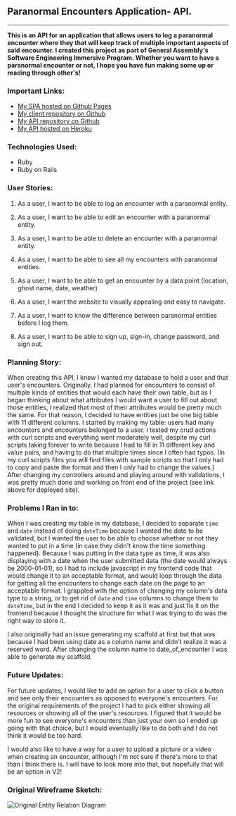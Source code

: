 ## **Paranormal Encounters Application- API**.
------------------------------------------------------

**This is an API for an application that allows users to log a paranormal
encounter where they that will keep track of multiple important aspects of said
encounter. I created this project as part of General Assembly's Software
Engineering Immersive Program. Whether you want to have a paranormal encounter
or not, I hope you have fun making some up or reading through other's!**

### **Important Links**:

* [My SPA hosted on Github Pages](https://reginapizza.github.io/paranormal_encounters_app/)
* [My client repository on Github](https://github.com/reginapizza/paranormal_encounters_app)
* [My API repository on Github](https://github.com/reginapizza/Paranormal_API)
* [My API hosted on Heroku](https://sheltered-lowlands-54306.herokuapp.com/)

### **Technologies Used:**
* Ruby
* Ruby on Rails

### **User Stories:**

1. As a user, I want to be able to log an encounter with a paranormal entity.

2. As a user, I want to be able to edit an encounter with a paranormal entity.

3. As a user, I want to be able to delete an encounter with a paranormal entity.

4. As a user, I want to be able to see all my encounters with paranormal entities.

5. As a user, I want to be able to get an encounter by a data point (location, ghost name, date, weather)

7. As a user, I want the website to visually appealing and easy to navigate.

8. As a user, I want to know the difference between paranormal entities before I log them.

9. As a user, I want to be able to sign up, sign-in, change password, and sign out.

### **Planning Story:**

When creating this API, I knew I wanted my database to hold a user and that user's encounters. Originally, I had planned for encounters to consist of multiple kinds of entities that would each have their own table, but as I began thinking about what attributes I would want a user to fill out about those entities, I realized that most of their attributes would be pretty much the same. For that reason, I decided to have entities just be one big table with 11 different columns. I started by making my table: users had many encounters and encounters belonged to a user. I tested my crud actions with curl scripts and everything went moderately well, despite my curl scripts taking forever to write because I had to fill in 11 different key and value pairs, and having to do that multiple times since I often had typos. (In my curl scripts files you will find files with sample scripts so that I only had to copy and paste the format and then I only had to change the values.) After changing my controllers around and playing around with validations, I was pretty much done and working on front end of the project (see link above for deployed site).

### **Problems I Ran in to:**

When I was creating my table in my database, I decided to separate ```time``` and ```date``` instead of doing ```dateTime``` because I wanted the date to be validated, but I wanted the user to be able to choose whether or not they wanted to put in a time (in case they didn't know the time something happened). Because I was putting in the data type as time, it was also displaying with a date when the user submitted data (the date would always be 2000-01-01), so I had to include javascript in my frontend code that would change it to an acceptable format, and would loop through the data for getting all the encounters to change each date on the page to an acceptable format. I grappled with the option of changing my column's data type to a string, or to get rid of ```date``` and ```time``` columns to change them to ```dateTime```, but in the end I decided to keep it as it was and just fix it on the frontend because I thought the structure for what I was trying to do was the right way to store it.

I also originally had an issue generating my scaffold at first but that was because I had been using date as a column name and didn't realize it was a reserved word. After changing the column name to date_of_encounter I was able to generate my scaffold.

### **Future Updates:**

For future updates, I would like to add an option for a user to click a button and see only their encounters as opposed to everyone's encounters. For the original requirements of the project I had to pick either showing all resources or showing all of the user's resources. I figured that it would be more fun to see everyone's encounters than just your own so I ended up going with that choice, but I would eventually like to do both and I do not think it would be too hard.

I would also like to have a way for a user to upload a picture or a video when creating an encounter, although I'm not sure if there's more to that than I think there is. I will have to look more into that, but hopefully that will be an option in V2!

### **Original Wireframe Sketch:**

![Original Entity Relation Diagram](https://imgur.com/prjNGOF)
